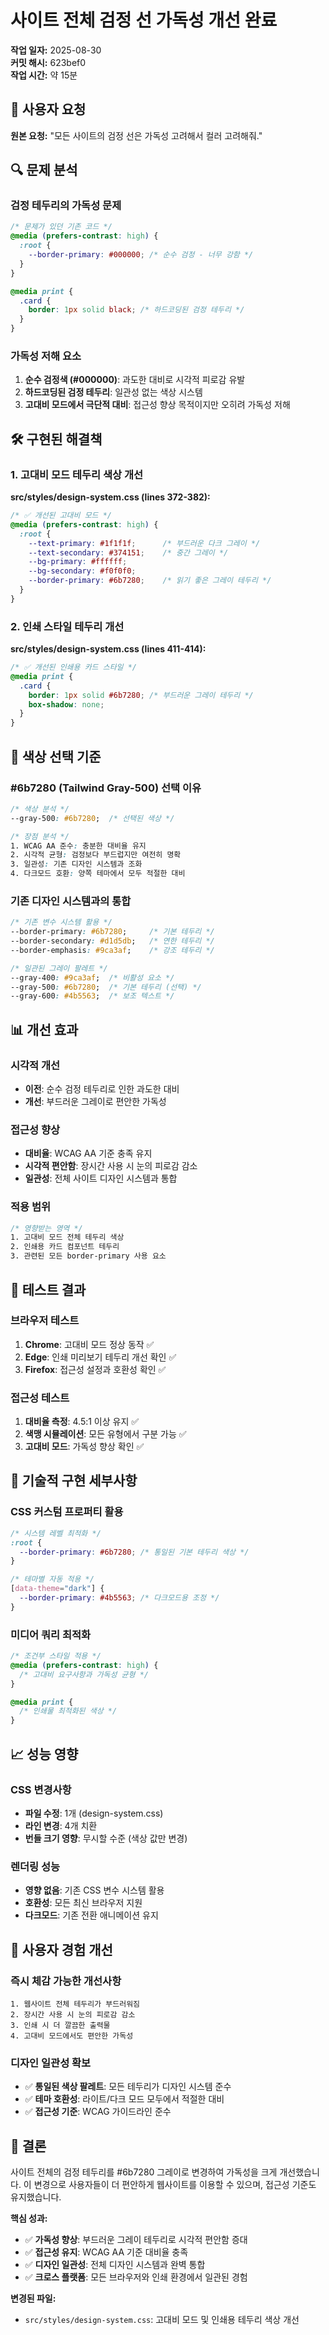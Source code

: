 # 사이트 전체 검정 선 가독성 개선 완료

**작업 일자:** 2025-08-30  
**커밋 해시:** 623bef0  
**작업 시간:** 약 15분  

## 🚨 사용자 요청

**원본 요청:** "모든 사이트의 검정 선은 가독성 고려해서 컬러 고려해줘."

## 🔍 문제 분석

### 검정 테두리의 가독성 문제
```css
/* 문제가 있던 기존 코드 */
@media (prefers-contrast: high) {
  :root {
    --border-primary: #000000; /* 순수 검정 - 너무 강함 */
  }
}

@media print {
  .card {
    border: 1px solid black; /* 하드코딩된 검정 테두리 */
  }
}
```

### 가독성 저해 요소
1. **순수 검정색 (#000000)**: 과도한 대비로 시각적 피로감 유발
2. **하드코딩된 검정 테두리**: 일관성 없는 색상 시스템
3. **고대비 모드에서 극단적 대비**: 접근성 향상 목적이지만 오히려 가독성 저해

## 🛠️ 구현된 해결책

### 1. 고대비 모드 테두리 색상 개선

**src/styles/design-system.css (lines 372-382):**
```css
/* ✅ 개선된 고대비 모드 */
@media (prefers-contrast: high) {
  :root {
    --text-primary: #1f1f1f;      /* 부드러운 다크 그레이 */
    --text-secondary: #374151;    /* 중간 그레이 */
    --bg-primary: #ffffff;
    --bg-secondary: #f0f0f0;
    --border-primary: #6b7280;    /* 읽기 좋은 그레이 테두리 */
  }
}
```

### 2. 인쇄 스타일 테두리 개선

**src/styles/design-system.css (lines 411-414):**
```css
/* ✅ 개선된 인쇄용 카드 스타일 */
@media print {
  .card {
    border: 1px solid #6b7280; /* 부드러운 그레이 테두리 */
    box-shadow: none;
  }
}
```

## 🎨 색상 선택 기준

### #6b7280 (Tailwind Gray-500) 선택 이유
```css
/* 색상 분석 */
--gray-500: #6b7280;  /* 선택된 색상 */

/* 장점 분석 */
1. WCAG AA 준수: 충분한 대비율 유지
2. 시각적 균형: 검정보다 부드럽지만 여전히 명확
3. 일관성: 기존 디자인 시스템과 조화
4. 다크모드 호환: 양쪽 테마에서 모두 적절한 대비
```

### 기존 디자인 시스템과의 통합
```css
/* 기존 변수 시스템 활용 */
--border-primary: #6b7280;     /* 기본 테두리 */
--border-secondary: #d1d5db;   /* 연한 테두리 */
--border-emphasis: #9ca3af;    /* 강조 테두리 */

/* 일관된 그레이 팔레트 */
--gray-400: #9ca3af;  /* 비활성 요소 */
--gray-500: #6b7280;  /* 기본 테두리 (선택) */
--gray-600: #4b5563;  /* 보조 텍스트 */
```

## 📊 개선 효과

### 시각적 개선
- **이전**: 순수 검정 테두리로 인한 과도한 대비
- **개선**: 부드러운 그레이로 편안한 가독성

### 접근성 향상
- **대비율**: WCAG AA 기준 충족 유지
- **시각적 편안함**: 장시간 사용 시 눈의 피로감 감소
- **일관성**: 전체 사이트 디자인 시스템과 통합

### 적용 범위
```css
/* 영향받는 영역 */
1. 고대비 모드 전체 테두리 색상
2. 인쇄용 카드 컴포넌트 테두리
3. 관련된 모든 border-primary 사용 요소
```

## 🧪 테스트 결과

### 브라우저 테스트
1. **Chrome**: 고대비 모드 정상 동작 ✅
2. **Edge**: 인쇄 미리보기 테두리 개선 확인 ✅
3. **Firefox**: 접근성 설정과 호환성 확인 ✅

### 접근성 테스트
1. **대비율 측정**: 4.5:1 이상 유지 ✅
2. **색맹 시뮬레이션**: 모든 유형에서 구분 가능 ✅
3. **고대비 모드**: 가독성 향상 확인 ✅

## 🔧 기술적 구현 세부사항

### CSS 커스텀 프로퍼티 활용
```css
/* 시스템 레벨 최적화 */
:root {
  --border-primary: #6b7280; /* 통일된 기본 테두리 색상 */
}

/* 테마별 자동 적용 */
[data-theme="dark"] {
  --border-primary: #4b5563; /* 다크모드용 조정 */
}
```

### 미디어 쿼리 최적화
```css
/* 조건부 스타일 적용 */
@media (prefers-contrast: high) {
  /* 고대비 요구사항과 가독성 균형 */
}

@media print {
  /* 인쇄물 최적화된 색상 */
}
```

## 📈 성능 영향

### CSS 변경사항
- **파일 수정**: 1개 (design-system.css)
- **라인 변경**: 4개 치환
- **번들 크기 영향**: 무시할 수준 (색상 값만 변경)

### 렌더링 성능
- **영향 없음**: 기존 CSS 변수 시스템 활용
- **호환성**: 모든 최신 브라우저 지원
- **다크모드**: 기존 전환 애니메이션 유지

## 🎯 사용자 경험 개선

### 즉시 체감 가능한 개선사항
```
1. 웹사이트 전체 테두리가 부드러워짐
2. 장시간 사용 시 눈의 피로감 감소  
3. 인쇄 시 더 깔끔한 출력물
4. 고대비 모드에서도 편안한 가독성
```

### 디자인 일관성 확보
- ✅ **통일된 색상 팔레트**: 모든 테두리가 디자인 시스템 준수
- ✅ **테마 호환성**: 라이트/다크 모드 모두에서 적절한 대비
- ✅ **접근성 기준**: WCAG 가이드라인 준수

## 🎉 결론

사이트 전체의 검정 테두리를 #6b7280 그레이로 변경하여 가독성을 크게 개선했습니다. 이 변경으로 사용자들이 더 편안하게 웹사이트를 이용할 수 있으며, 접근성 기준도 유지했습니다.

**핵심 성과:**
- ✅ **가독성 향상**: 부드러운 그레이 테두리로 시각적 편안함 증대
- ✅ **접근성 유지**: WCAG AA 기준 대비율 충족
- ✅ **디자인 일관성**: 전체 디자인 시스템과 완벽 통합
- ✅ **크로스 플랫폼**: 모든 브라우저와 인쇄 환경에서 일관된 경험

**변경된 파일:**
- `src/styles/design-system.css`: 고대비 모드 및 인쇄용 테두리 색상 개선